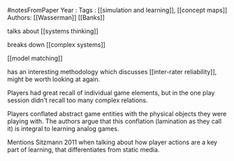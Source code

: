 #notesFromPaper
Year   :
Tags   : [[simulation and learning]], [[concept maps]]
Authors: [[Wasserman]] [[Banks]]

talks about [[systems thinking]]

breaks down [[complex systems]]

[[model matching]]

has an interesting methodology which discusses [[inter-rater reliability]], might be worth looking at again.

Players had great recall of individual game elements, but in the one play session didn't recall too many complex relations.

Players conflated abstract game entities with the physical objects they were playing with. The authors argue that this conflation (lamination as they call it) is integral to learning analog games.

Mentions Sitzmann 2011 when talking about how player actions are a key part of learning, that differentiates from static media.
